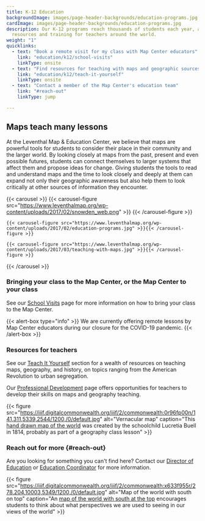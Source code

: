 ```yaml
---
title: K-12 Education
backgroundImage: images/page-header-backgrounds/education-programs.jpg
cardImage: images/page-header-backgrounds/education-programs.jpg
description: Our K-12 programs reach thousands of students each year, and we offer
  resources and training for teachers around the world.
weight: "1"
quicklinks:
  - text: "Book a remote visit for my class with Map Center educators"
    link: "education/k12/school-visits"
    linkType: onsite
  - text: "Find resources for teaching with maps and geographic sources"
    link: "education/k12/teach-it-yourself"
    linkType: onsite
  - text: "Contact a member of the Map Center's education team"
    link: "#reach-out"
    linkType: jump

---
```


## Maps teach many lessons

At the Leventhal Map & Education Center, we believe that maps are powerful tools for students to consider their place in their community and the larger world. By looking closely at maps from the past, present and even possible futures, students can connect themselves to larger systems that affect them and propose ideas for change. Giving students the tools to read and understand maps and the time to look closely and deeply at them can expand not only their geographic awareness but also help them to look critically at other sources of information they encounter.

{{< carousel >}}
    {{< carousel-figure src="https://www.leventhalmap.org/wp-content/uploads/2017/02/snowden_web.png" >}}
    {{< /carousel-figure >}}

    {{< carousel-figure src="https://www.leventhalmap.org/wp-content/uploads/2017/02/education-programs.jpg" >}}{{< /carousel-figure >}}

    {{< carousel-figure src="https://www.leventhalmap.org/wp-content/uploads/2017/03/teaching-with-maps.jpg" >}}{{< /carousel-figure >}}

{{< /carousel >}}

### Bringing your class to the Map Center, or the Map Center to your class

See our [School Visits](education/k12/school-visits) page for more information on how to bring your class to the Map Center.

{{< alert-box type="info" >}}
We are currently offering remote lessons by Map Center educators during our closure for the COVID-19 pandemic.
{{< /alert-box >}}

### Resources for teachers

See our [Teach It Yourself](education/k12/teach-it-yourself) section for a wealth of resources on teaching maps, geography, and history, on topics ranging from the American Revolution to urban segregation.

Our [Professional Development](education/k12/professional-development) page offers opportunities for teachers to develop their skills on maps and geography teaching.

{{< figure src="https://iiif.digitalcommonwealth.org/iiif/2/commonwealth:0r96fp00n/141,311,5339,2544/1200,/0/default.jpg" alt="Vernacular map" caption="This [hand drawn map of the world](https://collections.leventhalmap.org/search/commonwealth:0r96fn993) was created by the schoolchild Lucretia Buell in 1814, probably as part of a geography class lesson" >}}

### Reach out for more {#reach-out}

Are you looking for something you can't find here? Contact our [Director of Education](people/michelle-leblanc) or [Education Coordinator](people/lynn-brown) for more information.

{{< figure src="https://iiif.digitalcommonwealth.org/iiif/2/commonwealth:x633f955r/278,204,10003,5349/1200,/0/default.jpg" alt="Map of the world with south on top" caption="An [map of the world with south at the top](https://collections.leventhalmap.org/search/commonwealth:x633f954g) encourages students to think about what perspectives we are used to seeing in our views of the world" >}}